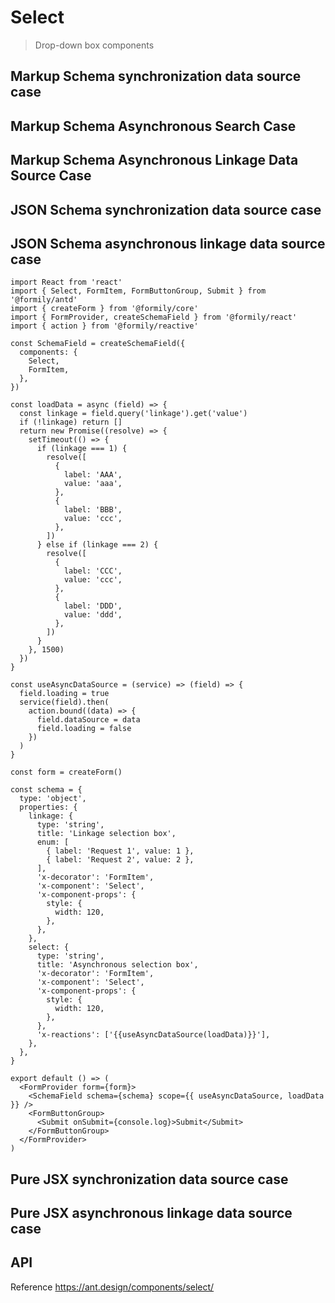 # Select

> Drop-down box components

## Markup Schema synchronization data source case

<code src="../demos/select/MarkupSync.tsx"></code>

## Markup Schema Asynchronous Search Case

<code src="../demos/select/MarkupAsync.tsx"></code>

## Markup Schema Asynchronous Linkage Data Source Case

<code src="../demos/select/MarkupAsyncLinkage.tsx"></code>

## JSON Schema synchronization data source case

<code src="../demos/select/SchemaSync.tsx"></code>

## JSON Schema asynchronous linkage data source case

```tsx
import React from 'react'
import { Select, FormItem, FormButtonGroup, Submit } from '@formily/antd'
import { createForm } from '@formily/core'
import { FormProvider, createSchemaField } from '@formily/react'
import { action } from '@formily/reactive'

const SchemaField = createSchemaField({
  components: {
    Select,
    FormItem,
  },
})

const loadData = async (field) => {
  const linkage = field.query('linkage').get('value')
  if (!linkage) return []
  return new Promise((resolve) => {
    setTimeout(() => {
      if (linkage === 1) {
        resolve([
          {
            label: 'AAA',
            value: 'aaa',
          },
          {
            label: 'BBB',
            value: 'ccc',
          },
        ])
      } else if (linkage === 2) {
        resolve([
          {
            label: 'CCC',
            value: 'ccc',
          },
          {
            label: 'DDD',
            value: 'ddd',
          },
        ])
      }
    }, 1500)
  })
}

const useAsyncDataSource = (service) => (field) => {
  field.loading = true
  service(field).then(
    action.bound((data) => {
      field.dataSource = data
      field.loading = false
    })
  )
}

const form = createForm()

const schema = {
  type: 'object',
  properties: {
    linkage: {
      type: 'string',
      title: 'Linkage selection box',
      enum: [
        { label: 'Request 1', value: 1 },
        { label: 'Request 2', value: 2 },
      ],
      'x-decorator': 'FormItem',
      'x-component': 'Select',
      'x-component-props': {
        style: {
          width: 120,
        },
      },
    },
    select: {
      type: 'string',
      title: 'Asynchronous selection box',
      'x-decorator': 'FormItem',
      'x-component': 'Select',
      'x-component-props': {
        style: {
          width: 120,
        },
      },
      'x-reactions': ['{{useAsyncDataSource(loadData)}}'],
    },
  },
}

export default () => (
  <FormProvider form={form}>
    <SchemaField schema={schema} scope={{ useAsyncDataSource, loadData }} />
    <FormButtonGroup>
      <Submit onSubmit={console.log}>Submit</Submit>
    </FormButtonGroup>
  </FormProvider>
)
```

<code src="../demos/select/SchemaAsync.tsx"></code>

## Pure JSX synchronization data source case

<code src="../demos/select/PureJsxSync.tsx"></code>

## Pure JSX asynchronous linkage data source case

<code src="../demos/select/SchemaAsync.tsx"></code>

## API

Reference <https://ant.design/components/select/>
